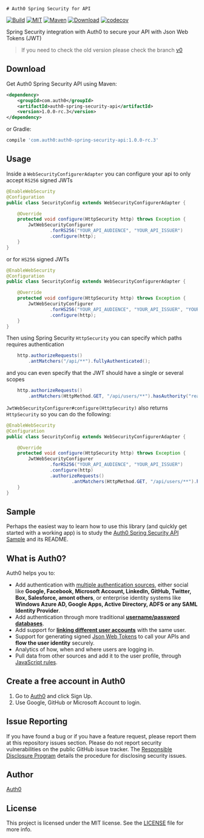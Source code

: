     # Auth0 Spring Security for API

[![Build][travis-ci-badge]][travis-ci-url]
[![MIT][mit-badge]][mit-url]
[![Maven][maven-badge]][maven-url]
[![Download][jcenter-badge]][jcenter-url]
[![codecov][codecov-badge]][codecov-url]

Spring Security integration with Auth0 to secure your API with Json Web Tokens (JWT)

> If you need to check the old version please check the branch [v0](https://github.com/auth0/auth0-spring-security-api/tree/v0)

## Download

Get Auth0 Spring Security API using Maven:

```xml
<dependency>
    <groupId>com.auth0</groupId>
    <artifactId>auth0-spring-security-api</artifactId>
    <version>1.0.0-rc.3</version>
</dependency>
```

or Gradle:

```gradle
compile 'com.auth0:auth0-spring-security-api:1.0.0-rc.3'
```

## Usage

Inside a `WebSecurityConfigurerAdapter` you can configure your api to only accept `RS256` signed JWTs

```java
@EnableWebSecurity
@Configuration
public class SecurityConfig extends WebSecurityConfigurerAdapter {

    @Override
    protected void configure(HttpSecurity http) throws Exception {
        JwtWebSecurityConfigurer
                .forRS256("YOUR_API_AUDIENCE", "YOUR_API_ISSUER")
                .configure(http);
    }
}
```

or for `HS256` signed JWTs

```java
@EnableWebSecurity
@Configuration
public class SecurityConfig extends WebSecurityConfigurerAdapter {

    @Override
    protected void configure(HttpSecurity http) throws Exception {
        JwtWebSecurityConfigurer
                .forHS256("YOUR_API_AUDIENCE", "YOUR_API_ISSUER", "YOUR_API_SECRET".getBytes())
                .configure(http);
    }
}
```


Then using Spring Security `HttpSecurity` you can specify which paths requires authentication

```java
    http.authorizeRequests()
        .antMatchers("/api/**").fullyAuthenticated();
```

and you can even specify that the JWT should have a single or several scopes

```java
    http.authorizeRequests()
        .antMatchers(HttpMethod.GET, "/api/users/**").hasAuthority("read:users");
```


`JwtWebSecurityConfigurer#configure(HttpSecurity)` also returns `HttpSecurity` so you can do the following:

```java
@EnableWebSecurity
@Configuration
public class SecurityConfig extends WebSecurityConfigurerAdapter {

    @Override
    protected void configure(HttpSecurity http) throws Exception {
        JwtWebSecurityConfigurer
                .forRS256("YOUR_API_AUDIENCE", "YOUR_API_ISSUER")
                .configure(http)
                .authorizeRequests()
                        .antMatchers(HttpMethod.GET, "/api/users/**").hasAuthority("read:users");
    }
}
```
## Sample

Perhaps the easiest way to learn how to use this library (and quickly get started with a working app) is to study the [Auth0 Spring Security API Sample](https://github.com/auth0-samples/auth0-spring-security-api-sample/tree/v1) and its README.


## What is Auth0?

Auth0 helps you to:

* Add authentication with [multiple authentication sources](https://docs.auth0.com/identityproviders), either social like **Google, Facebook, Microsoft Account, LinkedIn, GitHub, Twitter, Box, Salesforce, amont others**, or enterprise identity systems like **Windows Azure AD, Google Apps, Active Directory, ADFS or any SAML Identity Provider**.
* Add authentication through more traditional **[username/password databases](https://docs.auth0.com/mysql-connection-tutorial)**.
* Add support for **[linking different user accounts](https://docs.auth0.com/link-accounts)** with the same user.
* Support for generating signed [Json Web Tokens](https://docs.auth0.com/jwt) to call your APIs and **flow the user identity** securely.
* Analytics of how, when and where users are logging in.
* Pull data from other sources and add it to the user profile, through [JavaScript rules](https://docs.auth0.com/rules).

## Create a free account in Auth0

1. Go to [Auth0](http://developers.auth0.com) and click Sign Up.
2. Use Google, GitHub or Microsoft Account to login.

## Issue Reporting

If you have found a bug or if you have a feature request, please report them at this repository issues section. Please do not report security vulnerabilities on the public GitHub issue tracker. The [Responsible Disclosure Program](https://auth0.com/whitehat) details the procedure for disclosing security issues.

## Author

[Auth0](auth0.com)

## License

This project is licensed under the MIT license. See the [LICENSE](LICENSE) file for more info.

<!-- Vars -->

[travis-ci-badge]: https://travis-ci.org/auth0/auth0-spring-security.svg?branch=master
[travis-ci-url]: https://travis-ci.org/auth0/auth0-spring-security
[mit-badge]: http://img.shields.io/:license-mit-blue.svg?style=flat
[mit-url]: https://raw.githubusercontent.com/auth0/auth0-java/master/LICENSE
[maven-badge]: https://img.shields.io/maven-central/v/com.auth0/auth0-spring-security-api.svg
[maven-url]: http://search.maven.org/#search%7Cga%7C1%7Cg%3A%22com.auth0%22%20AND%20a%3A%22auth0-spring-security-api%22
[jcenter-badge]: https://api.bintray.com/packages/auth0/java/auth0-spring-security-api/images/download.svg
[jcenter-url]: https://bintray.com/auth0/java/auth0-spring-security-api/_latestVersion
[codecov-badge]: https://codecov.io/gh/auth0/auth0-spring-security-api/branch/master/graph/badge.svg
[codecov-url]: https://codecov.io/gh/auth0/auth0-spring-security-api
